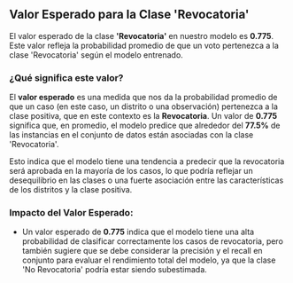 ## Valor Esperado para la Clase 'Revocatoria'

El valor esperado de la clase **'Revocatoria'** en nuestro modelo es **0.775**. Este valor refleja la probabilidad promedio de que un voto pertenezca a la clase 'Revocatoria' según el modelo entrenado.

### ¿Qué significa este valor?

El **valor esperado** es una medida que nos da la probabilidad promedio de que un caso (en este caso, un distrito o una observación) pertenezca a la clase positiva, que en este contexto es la **Revocatoria**. Un valor de **0.775** significa que, en promedio, el modelo predice que alrededor del **77.5%** de las instancias en el conjunto de datos están asociadas con la clase 'Revocatoria'.

Esto indica que el modelo tiene una tendencia a predecir que la revocatoria será aprobada en la mayoría de los casos, lo que podría reflejar un desequilibrio en las clases o una fuerte asociación entre las características de los distritos y la clase positiva.


### Impacto del Valor Esperado:

- Un valor esperado de **0.775** indica que el modelo tiene una alta probabilidad de clasificar correctamente los casos de revocatoria, pero también sugiere que se debe considerar la precisión y el recall en conjunto para evaluar el rendimiento total del modelo, ya que la clase 'No Revocatoria' podría estar siendo subestimada.


